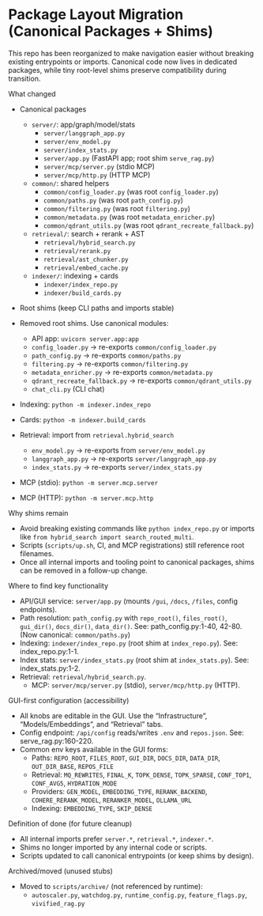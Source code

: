 # Package Layout Migration (Canonical Packages + Shims)

This repo has been reorganized to make navigation easier without breaking existing entrypoints or imports. Canonical code now lives in dedicated packages, while tiny root-level shims preserve compatibility during transition.

What changed

- Canonical packages
  - `server/`: app/graph/model/stats
    - `server/langgraph_app.py`
    - `server/env_model.py`
    - `server/index_stats.py`
    - `server/app.py` (FastAPI app; root shim `serve_rag.py`)
    - `server/mcp/server.py` (stdio MCP)
    - `server/mcp/http.py` (HTTP MCP)
  - `common/`: shared helpers
    - `common/config_loader.py` (was root `config_loader.py`)
    - `common/paths.py` (was root `path_config.py`)
    - `common/filtering.py` (was root `filtering.py`)
    - `common/metadata.py` (was root `metadata_enricher.py`)
    - `common/qdrant_utils.py` (was root `qdrant_recreate_fallback.py`)
  - `retrieval/`: search + rerank + AST
    - `retrieval/hybrid_search.py`
    - `retrieval/rerank.py`
    - `retrieval/ast_chunker.py`
    - `retrieval/embed_cache.py`
  - `indexer/`: indexing + cards
    - `indexer/index_repo.py`
    - `indexer/build_cards.py`

- Root shims (keep CLI paths and imports stable)
- Removed root shims. Use canonical modules:
  - API app: `uvicorn server.app:app`
  - `config_loader.py` → re-exports `common/config_loader.py`
  - `path_config.py` → re-exports `common/paths.py`
  - `filtering.py` → re-exports `common/filtering.py`
  - `metadata_enricher.py` → re-exports `common/metadata.py`
  - `qdrant_recreate_fallback.py` → re-exports `common/qdrant_utils.py`
  - `chat_cli.py` (CLI chat)
- Indexing: `python -m indexer.index_repo`
- Cards: `python -m indexer.build_cards`
- Retrieval: import from `retrieval.hybrid_search`
  - `env_model.py` → re-exports from `server/env_model.py`
  - `langgraph_app.py` → re-exports `server/langgraph_app.py`
  - `index_stats.py` → re-exports `server/index_stats.py`
- MCP (stdio): `python -m server.mcp.server`
- MCP (HTTP): `python -m server.mcp.http`

Why shims remain

- Avoid breaking existing commands like `python index_repo.py` or imports like `from hybrid_search import search_routed_multi`.
- Scripts (`scripts/up.sh`, CI, and MCP registrations) still reference root filenames.
- Once all internal imports and tooling point to canonical packages, shims can be removed in a follow-up change.

Where to find key functionality

- API/GUI service: `server/app.py` (mounts `/gui`, `/docs`, `/files`, config endpoints).
- Path resolution: `path_config.py` with `repo_root()`, `files_root()`, `gui_dir()`, `docs_dir()`, `data_dir()`. See: path_config.py:1-40, 42-80.
  (Now canonical: `common/paths.py`)
- Indexing: `indexer/index_repo.py` (root shim at `index_repo.py`). See: index_repo.py:1-1.
- Index stats: `server/index_stats.py` (root shim at `index_stats.py`). See: index_stats.py:1-2.
- Retrieval: `retrieval/hybrid_search.py`.
  - MCP: `server/mcp/server.py` (stdio), `server/mcp/http.py` (HTTP).

GUI-first configuration (accessibility)

- All knobs are editable in the GUI. Use the “Infrastructure”, “Models/Embeddings”, and “Retrieval” tabs.
- Config endpoint: `/api/config` reads/writes `.env` and `repos.json`. See: serve_rag.py:160-220.
- Common env keys available in the GUI forms:
  - Paths: `REPO_ROOT`, `FILES_ROOT`, `GUI_DIR`, `DOCS_DIR`, `DATA_DIR`, `OUT_DIR_BASE`, `REPOS_FILE`
  - Retrieval: `MQ_REWRITES`, `FINAL_K`, `TOPK_DENSE`, `TOPK_SPARSE`, `CONF_TOP1`, `CONF_AVG5`, `HYDRATION_MODE`
  - Providers: `GEN_MODEL`, `EMBEDDING_TYPE`, `RERANK_BACKEND`, `COHERE_RERANK_MODEL`, `RERANKER_MODEL`, `OLLAMA_URL`
  - Indexing: `EMBEDDING_TYPE`, `SKIP_DENSE`

Definition of done (for future cleanup)

- All internal imports prefer `server.*`, `retrieval.*`, `indexer.*`.
- Shims no longer imported by any internal code or scripts.
- Scripts updated to call canonical entrypoints (or keep shims by design).

Archived/moved (unused stubs)

- Moved to `scripts/archive/` (not referenced by runtime):
  - `autoscaler.py`, `watchdog.py`, `runtime_config.py`, `feature_flags.py`, `vivified_rag.py`
